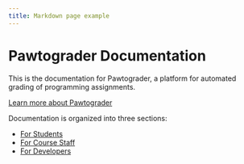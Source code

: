 ```yaml
---
title: Markdown page example
---
```


# Pawtograder Documentation

This is the documentation for Pawtograder, a platform for automated grading of programming assignments.

[Learn more about Pawtograder](https://pawtograder.com)

Documentation is organized into three sections:
- [For Students](./students/intro)
- [For Course Staff](./staff/intro)
- [For Developers](./developers/intro)

